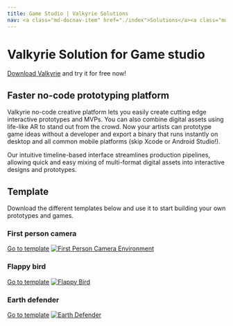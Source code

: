 ```yaml
---
title: Game Studio | Valkyrie Solutions
nav: <a class="md-docnav-item" href="./index">Solutions</a><a class="md-docnav-item" href="">Game Studio</a>
---
```


# Valkyrie Solution for Game studio

[Download Valkyrie](/vlk/downloads) and try it for free now!

## Faster no-code prototyping platform

Valkyrie no-code creative platform lets you easily create cutting edge interactive prototypes and MVPs. You can also combine digital assets using life-like AR to stand out from the crowd. Now your artists can prototype game ideas without a developer and export a binary that runs instantly on desktop and all common mobile platforms (skip Xcode or Android Studio!).

Our intuitive timeline-based interface streamlines production pipelines, allowing quick and easy mixing of multi-format digital assets into interactive designs and prototypes.

## Template
Download the different templates below and use it to start building your own prototypes and games.

### First person camera
<a class="btn btn-primary" href="/md/docs/VlkSamples/First-Person-Camera-Environment">Go to template</a>
<a href="/md/docs/VlkSamples/First-Person-Camera-Environment">
<img src= "https://cdn2.talansoft.com/ftp/img/www/Games-1600x1200.jpg" alt="First Person Camera Environment" />
</a>

### Flappy bird
<a class="btn btn-primary" href="/md/docs/VlkSamples/flappy-bird">Go to template</a>
<a href="/md/docs/VlkSamples/flappy-bird">
<img src= "https://cdn2.talansoft.com/ftp/img/tutorial_sample_images/fb_04_title.png" alt="Flappy Bird" />
</a>

### Earth defender
<a class="btn btn-primary" href="/md/docs/VlkSamples/earth-defender">Go to template</a>
<a href="/md/docs/VlkSamples/earth-defender">
<img src= "https://cdn2.talansoft.com/ftp/img/tutorial_sample_images/ed_02_titlescreen.png" alt="Earth Defender" />
</a>
